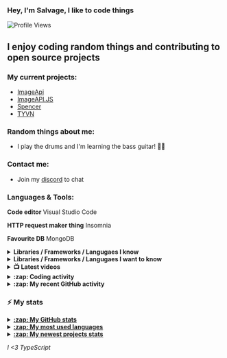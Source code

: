  ### Hey, I'm Salvage, I like to code things 

![Profile Views](https://komarev.com/ghpvc/?username=Milo123459)

## I enjoy coding random things and contributing to open source projects

### My current projects:
* [ImageApi](https://imageapi.fionn.live)
* [ImageAPI.JS](https://npm.im/imageapi.js)
* [Spencer](https://github.com/Milo123459/Spencer)
* [TYVN](https://npm.im/tyvn)

### Random things about me:
* I play the drums and I'm learning the bass guitar! 🥁🎸

### Contact me:
* Join my [discord](https://discord.gg/3ucGCpa) to chat

### Languages & Tools:
**Code editor** Visual Studio Code

**HTTP request maker thing** Insomnia

**Favourite DB** MongoDB

<details>
<summary><b>Libraries / Frameworks / Langugaes I know</b></summary>

* ExpressJS
* NodeJS
* VueJS
* React
* Docker
* MongoDB

</details>

<details>
<summary><b>Libraries / Frameworks / Langugaes I want to know</b></summary>

* Rust
* Gatsby
* Koa
* Klasa
* GraphQL

</details>

<details>
<summary><b>📺 Latest videos</b></summary>

<!-- YOUTUBE:START -->
- [How to create a Discord.JS bot with TypeScript! | Economy System](https://www.youtube.com/watch?v=HPQ1FQryYBc)
- [How to create a Discord.JS bot with TypeScript! | Prefix Command](https://www.youtube.com/watch?v=poW0qS0e6Kk)
- [How to create a Discord.JS bot with TypeScript! | Setting up a DB](https://www.youtube.com/watch?v=53KL-8w6ZRg)
- [How to create a Discord.JS bot with TypeScript! | Converting JS commands to TS](https://www.youtube.com/watch?v=_mEBfQNDpxI)
- [How to create a Discord.JS bot with TypeScript! | Meme Command](https://www.youtube.com/watch?v=4L5pRQuiCBQ)
<!-- YOUTUBE:END -->

</details>

<details>
<summary><b>:zap: Coding activity</b></summary>

<!-- waka-box start -->
📊 Weekly development breakdown
```text
TypeScript 🕓 13h20m █████████████████░░░░░░░░░░ 63.3%
YAML       🕓 1h50m  ██▎░░░░░░░░░░░░░░░░░░░░░░░░  8.7%
JSON       🕓 1h44m  ██▏░░░░░░░░░░░░░░░░░░░░░░░░  8.3%
Markdown   🕓 58m    █▎░░░░░░░░░░░░░░░░░░░░░░░░░  4.6%
JavaScript 🕓 56m    █▏░░░░░░░░░░░░░░░░░░░░░░░░░  4.5%
```
<!-- Powered by https://github.com/YouEclipse/waka-box-go . -->
<!-- waka-box end -->
  <a href="https://github.com/anuraghazra/github-readme-stats">
  <!-- Change the `github-readme-stats.anuraghazra1.vercel.app` to `github-readme-stats.vercel.app`  -->
  <img align="center" src="https://github-readme-stats.vercel.app/api/wakatime?username=salvage_dev&theme=radical" />
</a>
</details>

<details>
<summary><b>:zap: My recent GitHub activity</b></summary>

<!--START_SECTION:activity-->
1. 🗣 Commented on [#1476](https://github.com/minbrowser/min/issues/1476) in [minbrowser/min](https://github.com/minbrowser/min)
2. ❗️ Opened issue [#37109](https://github.com/nodejs/node/issues/37109) in [nodejs/node](https://github.com/nodejs/node)
3. 🗣 Commented on [#16](https://github.com/Katrixerse/Corius/issues/16) in [Katrixerse/Corius](https://github.com/Katrixerse/Corius)
4. 🗣 Commented on [#16](https://github.com/Katrixerse/Corius/issues/16) in [Katrixerse/Corius](https://github.com/Katrixerse/Corius)
5. 💪 Opened PR [#5456](https://github.com/js-org/js.org/pull/5456) in [js-org/js.org](https://github.com/js-org/js.org)
<!--END_SECTION:activity-->
</details>

### :zap: My stats
<details>
<summary><u><b>:zap: My GitHub stats</b></u></summary>
<a href="https://github.com/anuraghazra/github-readme-stats">
  <img align="center" src="https://github-readme-stats.vercel.app/api?username=Milo123459&show_icons=true&include_all_commits=true&theme=radical" alt="Milo's github stats" />
</a>
<br>
<a href="https://github.com/Milo123459/Milo123459">
<img align="center" src="/github-metrics.svg" alt="Milo's github stats">
</a>
</details>

<details>
<summary><u><b>:zap: My most used languages</b></u></summary>
<a href="https://github.com/anuraghazra/github-readme-stats">
  <!-- Change the `github-readme-stats.anuraghazra1.vercel.app` to `github-readme-stats.vercel.app`  -->
  <img align="center" src="https://github-readme-stats.vercel.app/api/top-langs/?username=Milo123459&layout=compact&theme=radical" />
</a>
</details>

<details>
<summary><u><b>:zap: My newest projects stats</b></u></summary>
  <a href="https://github.com/anuraghazra/github-readme-stats">
  <!-- Change the `github-readme-stats.anuraghazra1.vercel.app` to `github-readme-stats.vercel.app`  -->
  <img align="center" src="https://github-readme-stats.vercel.app/api/pin/?username=Milo123459&repo=vstore&theme=radical" />
</a>  
  <a href="https://github.com/anuraghazra/github-readme-stats">
  <!-- Change the `github-readme-stats.anuraghazra1.vercel.app` to `github-readme-stats.vercel.app`  -->
  <img align="center" src="https://github-readme-stats.vercel.app/api/pin/?username=Milo123459&repo=bot-in-a-bot&theme=radical" />
</a>  
 <a href="https://github.com/anuraghazra/github-readme-stats">
  <!-- Change the `github-readme-stats.anuraghazra1.vercel.app` to `github-readme-stats.vercel.app`  -->
  <img align="center" src="https://github-readme-stats.vercel.app/api/pin/?username=Milo123459&repo=Spencer&theme=radical" />
</a>
  
</details>

*I <3 TypeScript*
